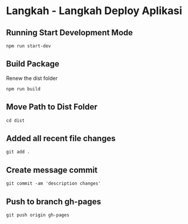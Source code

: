 # Langkah - Langkah Deploy Aplikasi

## Running Start Development Mode

```
npm run start-dev
```

## Build Package

Renew the dist folder

```
npm run build
```

## Move Path to Dist Folder

```
cd dist
```

## Added all recent file changes

```
git add .
```
## Create message commit

```
git commit -am 'description changes'  
```

## Push to branch gh-pages

```
git push origin gh-pages  
```